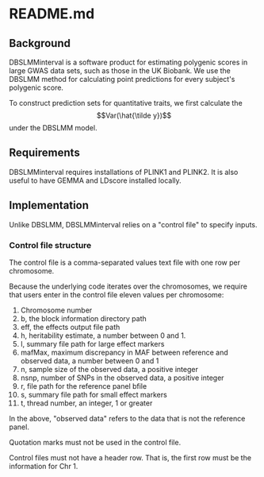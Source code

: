 # README.md

## Background

DBSLMMinterval is a software product for estimating polygenic scores in large GWAS data sets, such as those in the UK Biobank. We use the DBSLMM method for calculating point predictions for every subject's polygenic score. 

To construct prediction sets for quantitative traits, we first calculate the $$Var(\hat{\tilde y})$$ under the DBSLMM model. 

## Requirements

DBSLMMinterval requires installations of PLINK1 and PLINK2. It is also useful to have
GEMMA and LDscore installed locally. 

## Implementation

Unlike DBSLMM, DBSLMMinterval relies on a "control file" to specify inputs.

### Control file structure

The control file is a comma-separated values text file with one row per chromosome. 

Because the underlying code iterates over the chromosomes, we require that users 
enter in the control file eleven values per chromosome: 

1. Chromosome number  
2. b, the block information directory path  
3. eff, the effects output file path  
4. h, heritability estimate, a number between 0 and 1.    
5. l, summary file path for large effect markers  
6. mafMax, maximum discrepancy in MAF between reference and observed data, a number between 0 and 1      
7. n, sample size of the observed data, a positive integer    
8. nsnp, number of SNPs in the observed data, a positive integer  
9. r, file path for the reference panel bfile    
10. s, summary file path for small effect markers  
11. t, thread number, an integer, 1 or greater  

In the above, "observed data" refers to the data that is not the reference panel. 

Quotation marks must not be used in the control file.  

Control files must not have a header row. That is, the first row must be the information for Chr 1. 


